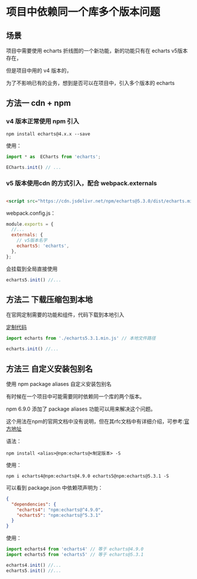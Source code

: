 # 项目中依赖同一个库多个版本问题

## 场景

项目中需要使用 echarts 折线图的一个新功能，新的功能只有在 echarts v5版本存在，

但是项目中用的 v4 版本的，

为了不影响已有的业务，想到是否可以在项目中，引入多个版本的 echarts

## 方法一 cdn + npm

### v4 版本正常使用 npm 引入

```shell
npm install echarts@4.x.x --save
```

使用：

```js
import * as  ECharts from 'echarts';

ECharts.init() // ...
```

### v5 版本使用cdn 的方式引入，配合 webpack.externals

```html

<script src="https://cdn.jsdelivr.net/npm/echarts@5.3.0/dist/echarts.min.js"></script>
```

webpack.config.js：

```js
module.exports = {
  //...
  externals: {
    // v5版本名字
    echarts5: 'echarts',
  },
};
```

会挂载到全局直接使用

```js
echarts5.init() //...
```

## 方法二 下载压缩包到本地

在官网定制需要的功能和组件，代码下载到本地引入

[定制代码](https://echarts.apache.org/zh/builder.html)

```js
import echarts from './echarts5.3.1.min.js' // 本地文件路径

echarts.init() //...
```

## 方法三  自定义安装包别名

使用 npm package aliases 自定义安装包别名

有时候在一个项目中可能需要同时依赖同一个库的两个版本。

npm 6.9.0 添加了 package aliases 功能可以用来解决这个问题。

这个用法在npm的官网文档中没有说明，但在其rfc文档中有详细介绍，可参考:[官方地址](https://github.com/npm/rfcs/blob/main/implemented/0001-package-aliases.md)

语法：

```shell
npm install <alias>@npm:echarts@<制定版本> -S
```

使用：

```shell
npm i echarts4@npm:echarts@4.9.0 echarts5@npm:echarts@5.3.1 -S
```

可以看到 package.json 中依赖项声明为：

```json
{
  "dependencies": {
    "echarts4": "npm:echarts@^4.9.0",
    "echarts5": "npm:echarts@^5.3.1"
  }
}
```

使用：

```js
import echarts4 from 'echarts4' // 等于 echarts@4.9.0
import echarts5 from 'echarts5' // 等于 echarts@5.3.1

echarts4.init() //...
echarts5.init() //...
```
















